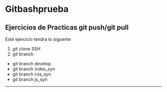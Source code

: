 # Gitbashprueba

## Ejercicios de Practicas  git push/git pull


Este ejercicio tendra lo siguente

1. git clone SSH
2. git branch
* git branch develop
* git branch index_syn
* git branch css_syn
* git branch js_syn

----